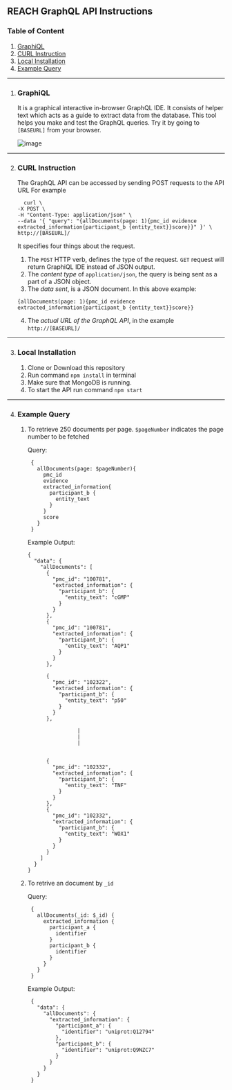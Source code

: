 REACH GraphQL API Instructions
---

### Table of Content
1. [GraphiQL](#GraphiQL)
2. [CURL Instruction](#CURL-Instruction)
3. [Local Installation](#Local-Installation)
4. [Example Query](#Example-Query)

***

1. ### GraphiQL
    
    It is a graphical interactive in-browser GraphQL IDE. It consists of helper text which acts as a guide to extract data from the database. This tool helps you make and test the GraphQL queries.
    Try it by going to `[BASEURL]` from your browser.
    
    ![image](https://user-images.githubusercontent.com/19877300/58692172-a9078780-83ab-11e9-9077-76aef3e1d60e.png)

***

2. ### CURL Instruction
    
    The GraphQL API can be accessed by sending POST requests to the API URL
    For example
      ```
        curl \
      -X POST \
      -H "Content-Type: application/json" \
      --data '{ "query": "{allDocuments(page: 1){pmc_id evidence extracted_information{participant_b {entity_text}}score}}" }' \
      http://[BASEURL]/
      ```
    It specifies four things about the request.
    
    1. The `POST` HTTP verb, defines the type of the request. `GET` request will return GraphiQL IDE instead of JSON output.
    2. The *content type* of `application/json`, the query is being sent as a part of a JSON object.
    3. The *data sent*, is a JSON document. In this above example: 
    ```
    {allDocuments(page: 1){pmc_id evidence extracted_information{participant_b {entity_text}}score}}
    ```
    4. The *actual URL of the GraphQL API*, in the example `http://[BASEURL]/`
    
***  

3. ### Local Installation

    1. Clone or Download this repository
    2. Run command `npm install` in terminal
    3. Make sure that MongoDB is running.
    4. To start the API run command `npm start`

***

4. ### Example Query
    
    1. To retrieve 250 documents per page. `$pageNumber` indicates the page number to be fetched
    
        Query:

            {
              allDocuments(page: $pageNumber){
                pmc_id
                evidence
                extracted_information{
                  participant_b {
                    entity_text
                  }
                }
                score
              }
            }
        
        Example Output:
        
        ```
        {
          "data": {
            "allDocuments": [
              {
                "pmc_id": "100781",
                "extracted_information": {
                  "participant_b": {
                    "entity_text": "cGMP"
                  }
                }
              },
              {
                "pmc_id": "100781",
                "extracted_information": {
                  "participant_b": {
                    "entity_text": "AQP1"
                  }
                }
              },

              {
                "pmc_id": "102322",
                "extracted_information": {
                  "participant_b": {
                    "entity_text": "p50"
                  }
                }
              },
                
                        |
                        |
                        |
                
                
              {
                "pmc_id": "102332",
                "extracted_information": {
                  "participant_b": {
                    "entity_text": "TNF"
                  }
                }
              },
              {
                "pmc_id": "102332",
                "extracted_information": {
                  "participant_b": {
                    "entity_text": "WOX1"
                  }
                }
              }
            ]
          }
        }
        ```
    2. To retrive an document by `_id`
    
        Query:
            
            {
              allDocuments(_id: $_id) {
                extracted_information {
                  participant_a {
                    identifier
                  }
                  participant_b {
                    identifier
                  }
                }
              }
            }
        
        Example Output:
            
            {
              "data": {
                "allDocuments": {
                  "extracted_information": {
                    "participant_a": {
                      "identifier": "uniprot:Q12794"
                    },
                    "participant_b": {
                      "identifier": "uniprot:Q9NZC7"
                    }
                  }
                }
              }
            }
